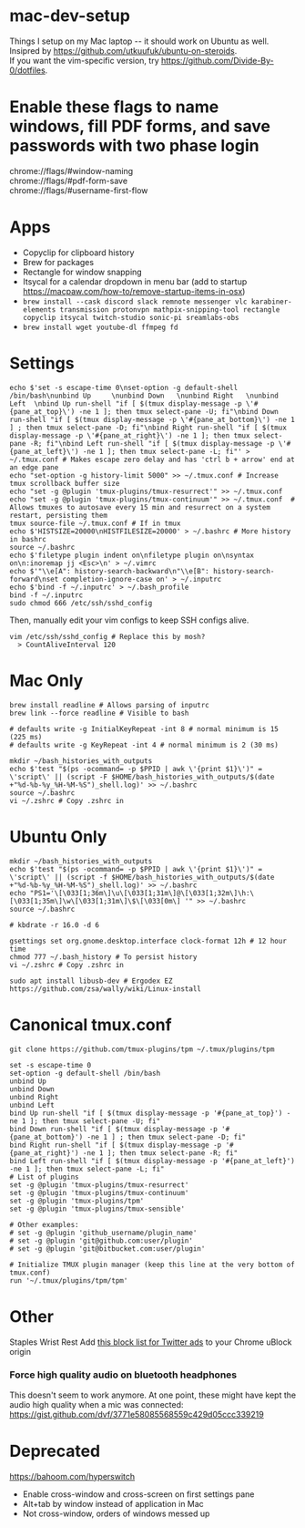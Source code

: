 # mac-dev-setup
Things I setup on my Mac laptop -- it should work on Ubuntu as well. Insipred by https://github.com/utkuufuk/ubuntu-on-steroids. </br>
If you want the vim-specific version, try https://github.com/Divide-By-0/dotfiles.

# Enable these flags to name windows, fill PDF forms, and save passwords with two phase login
chrome://flags/#window-naming </br>
chrome://flags/#pdf-form-save </br>
chrome://flags/#username-first-flow

# Apps
- Copyclip for clipboard history
- Brew for packages
- Rectangle for window snapping
- Itsycal for a calendar dropdown in menu bar (add to startup https://macpaw.com/how-to/remove-startup-items-in-osx)
- `brew install --cask discord slack remnote messenger vlc karabiner-elements transmission protonvpn mathpix-snipping-tool rectangle copyclip itsycal twitch-studio sonic-pi sreamlabs-obs`
- `brew install wget youtube-dl ffmpeg fd`

# Settings
```
echo $'set -s escape-time 0\nset-option -g default-shell /bin/bash\nunbind Up     \nunbind Down   \nunbind Right   \nunbind Left  \nbind Up run-shell "if [ $(tmux display-message -p \'#{pane_at_top}\') -ne 1 ]; then tmux select-pane -U; fi"\nbind Down run-shell "if [ $(tmux display-message -p \'#{pane_at_bottom}\') -ne 1 ] ; then tmux select-pane -D; fi"\nbind Right run-shell "if [ $(tmux display-message -p \'#{pane_at_right}\') -ne 1 ]; then tmux select-pane -R; fi"\nbind Left run-shell "if [ $(tmux display-message -p \'#{pane_at_left}\') -ne 1 ]; then tmux select-pane -L; fi"' > ~/.tmux.conf # Makes escape zero delay and has 'ctrl b + arrow' end at an edge pane
echo "set-option -g history-limit 5000" >> ~/.tmux.conf # Increase tmux scrollback buffer size
echo "set -g @plugin 'tmux-plugins/tmux-resurrect'" >> ~/.tmux.conf 
echo "set -g @plugin 'tmux-plugins/tmux-continuum'" >> ~/.tmux.conf  # Allows tmuxes to autosave every 15 min and resurrect on a system restart, persisting them
tmux source-file ~/.tmux.conf # If in tmux
echo $'HISTSIZE=20000\nHISTFILESIZE=20000' > ~/.bashrc # More history in bashrc
source ~/.bashrc
echo $'filetype plugin indent on\nfiletype plugin on\nsyntax on\n:inoremap jj <Esc>\n' > ~/.vimrc
echo $'"\\e[A": history-search-backward\n"\\e[B": history-search-forward\nset completion-ignore-case on' > ~/.inputrc
echo $'bind -f ~/.inputrc' > ~/.bash_profile
bind -f ~/.inputrc
sudo chmod 666 /etc/ssh/sshd_config
```

Then, manually edit your vim configs to keep SSH configs alive.

```
vim /etc/ssh/sshd_config # Replace this by mosh?
  > CountAliveInterval 120
```

# Mac Only
```
brew install readline # Allows parsing of inputrc
brew link --force readline # Visible to bash

# defaults write -g InitialKeyRepeat -int 8 # normal minimum is 15 (225 ms)
# defaults write -g KeyRepeat -int 4 # normal minimum is 2 (30 ms)

mkdir ~/bash_histories_with_outputs
echo $'test "$(ps -ocommand= -p $PPID | awk \'{print $1}\')" = \'script\' || (script -F $HOME/bash_histories_with_outputs/$(date +"%d-%b-%y_%H-%M-%S")_shell.log)' >> ~/.bashrc
source ~/.bashrc
vi ~/.zshrc # Copy .zshrc in

```

# Ubuntu Only
```
mkdir ~/bash_histories_with_outputs
echo $'test "$(ps -ocommand= -p $PPID | awk \'{print $1}\')" = \'script\' || (script -f $HOME/bash_histories_with_outputs/$(date +"%d-%b-%y_%H-%M-%S")_shell.log)' >> ~/.bashrc
echo "PS1='\[\033[1;36m\]\u\[\033[1;31m\]@\[\033[1;32m\]\h:\[\033[1;35m\]\w\[\033[1;31m\]\$\[\033[0m\] '" >> ~/.bashrc
source ~/.bashrc

# kbdrate -r 16.0 -d 6

gsettings set org.gnome.desktop.interface clock-format 12h # 12 hour time
chmod 777 ~/.bash_history # To persist history
vi ~/.zshrc # Copy .zshrc in
``` 

``` 
sudo apt install libusb-dev # Ergodex EZ https://github.com/zsa/wally/wiki/Linux-install
```


# Canonical tmux.conf
```
git clone https://github.com/tmux-plugins/tpm ~/.tmux/plugins/tpm
```

```
set -s escape-time 0
set-option -g default-shell /bin/bash
unbind Up
unbind Down
unbind Right
unbind Left
bind Up run-shell "if [ $(tmux display-message -p '#{pane_at_top}') -ne 1 ]; then tmux select-pane -U; fi"
bind Down run-shell "if [ $(tmux display-message -p '#{pane_at_bottom}') -ne 1 ] ; then tmux select-pane -D; fi"
bind Right run-shell "if [ $(tmux display-message -p '#{pane_at_right}') -ne 1 ]; then tmux select-pane -R; fi"
bind Left run-shell "if [ $(tmux display-message -p '#{pane_at_left}') -ne 1 ]; then tmux select-pane -L; fi"
# List of plugins
set -g @plugin 'tmux-plugins/tmux-resurrect'
set -g @plugin 'tmux-plugins/tmux-continuum'
set -g @plugin 'tmux-plugins/tpm'
set -g @plugin 'tmux-plugins/tmux-sensible'

# Other examples:
# set -g @plugin 'github_username/plugin_name'
# set -g @plugin 'git@github.com:user/plugin'
# set -g @plugin 'git@bitbucket.com:user/plugin'

# Initialize TMUX plugin manager (keep this line at the very bottom of tmux.conf)
run '~/.tmux/plugins/tpm/tpm'
```

# Other
Staples Wrist Rest
Add [this block list for Twitter ads](https://raw.githubusercontent.com/robonxt/CleanYourTwitter/master/CleanYourTwitter.txt) to your Chrome uBlock origin

### Force high quality audio on bluetooth headphones
This doesn't seem to work anymore. At one point, these might have kept the audio high quality when a mic was connected: https://gist.github.com/dvf/3771e58085568559c429d05ccc339219

# Deprecated
https://bahoom.com/hyperswitch
- Enable cross-window and cross-screen on first settings pane
- Alt+tab by window instead of application in Mac
- Not cross-window, orders of windows messed up


